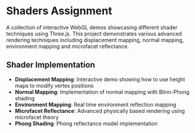 # Shaders Assignment

A collection of interactive WebGL demos showcasing different shader techniques using Three.js. This project demonstrates various advanced rendering techniques including displacement mapping, normal mapping, environment mapping and microfacet reflectance.

## Shader Implementation

- **Displacement Mapping**: Interactive demo showing how to use height maps to modify vertex positions
- **Normal Mapping**: Implementation of normal mapping with Blinn-Phong shading
- **Environment Mapping**: Real time environment reflection mapping
- **Microfacet Reflectance**: Advanced physically based rendering using microfacet theory
- **Phong Shading**: Phong reflectance model implementation
